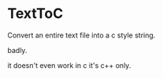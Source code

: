 # TextToC
Convert an entire text file into a c style string.  
  
badly.  
  
it doesn't even work in c it's c++ only.
